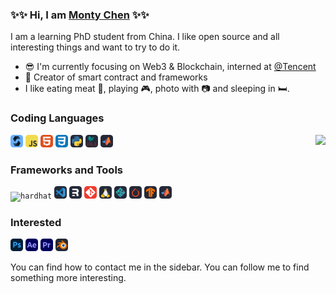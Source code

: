 ### ✨✨ Hi, I am [Monty Chen](https://umiotter.com) ✨✨

I am a learning PhD student from China. I like open source and all interesting things and want to try to do it.

- :sunglasses: I'm currently focusing on Web3 & Blockchain, interned at [@Tencent](https://github.com/Tencent/)
- :hammer: Creator of smart contract and frameworks
- I like eating meat 🍖, playing 🎮, photo with 📷 and sleeping in 🛏️.


### Coding Languages
<!-- github-stats:start -->
<!-- prettier-ignore-start -->
<!-- markdownlint-disable -->
<img align="right" src="https://github-readme-stats.vercel.app/api?username=umiotter&show_icons=true&icon_color=0078e7&title_color=0078e7&include_all_commits=true"/>
<!-- markdownlint-restore -->
<!-- prettier-ignore-end -->
<!-- github-stats:end -->

<!-- languages:start -->
<!-- prettier-ignore-start -->
<!-- markdownlint-disable -->
<code><img height="20" src="https://github.com/tandpfun/skill-icons/raw/main/icons/Solidity.svg" alt="solidity" /></code>
<code><img height="20" src="https://github.com/tandpfun/skill-icons/raw/main/icons/JavaScript.svg" alt="javascript" /></code>
<code><img height="20" src="https://github.com/tandpfun/skill-icons/raw/main/icons/HTML.svg" alt="html" /></code>
<code><img height="20" src="https://github.com/tandpfun/skill-icons/raw/main/icons/CSS.svg" alt="css" /></code>
<code><img height="20" src="https://github.com/tandpfun/skill-icons/raw/main/icons/Python-Dark.svg" alt="python" /></code>
<code><img height="20" src="https://github.com/tandpfun/skill-icons/raw/main/icons/LaTeX-Dark.svg" alt="latex" /></code>
<code><img height="20" src="https://github.com/tandpfun/skill-icons/raw/main/icons/Matlab-Dark.svg" alt="matlab" /></code>
<!-- markdownlint-restore -->
<!-- prettier-ignore-end -->
<!-- languages:end -->


### Frameworks and Tools
<!-- tools:start -->
<!-- prettier-ignore-start -->
<!-- markdownlint-disable -->
<code><img height="20" src="https://chainstack.com/wp-content/uploads/2021/12/hardhat.png" alt="hardhat" /></code>
<code><img height="20" src="https://github.com/tandpfun/skill-icons/raw/main/icons/VSCode-Dark.svg" alt="vscode" /></code>
<code><img height="20" src="https://github.com/tandpfun/skill-icons/raw/main/icons/Remix-Dark.svg" alt="remix" /></code>
<code><img height="20" src="https://github.com/tandpfun/skill-icons/raw/main/icons/Git.svg" alt="git" /></code>
<code><img height="20" src="https://github.com/tandpfun/skill-icons/raw/main/icons/Linux-Dark.svg" alt="linux" /></code>
<code><img height="20" src="https://github.com/tandpfun/skill-icons/raw/main/icons/Netlify-Dark.svg" alt="netlify" /></code>
<code><img height="20" src="https://github.com/tandpfun/skill-icons/raw/main/icons/PyTorch-Dark.svg" alt="pytorch" /></code>
<code><img height="20" src="https://github.com/tandpfun/skill-icons/raw/main/icons/TensorFlow-Dark.svg" alt="tensorflow" /></code>
<code><img height="20" src="https://github.com/tandpfun/skill-icons/raw/main/icons/Matlab-Dark.svg" alt="matlab" /></code>
<!-- markdownlint-restore -->
<!-- prettier-ignore-end -->
<!-- tools:end -->

### Interested
<!-- interested:start -->
<!-- prettier-ignore-start -->
<!-- markdownlint-disable -->
<code><img height="20" src="https://github.com/tandpfun/skill-icons/raw/main/icons/Photoshop.svg" alt="photoshop" /></code>
<code><img height="20" src="https://github.com/tandpfun/skill-icons/raw/main/icons/AfterEffects.svg" alt="aftereffects" /></code>
<code><img height="20" src="https://github.com/tandpfun/skill-icons/raw/main/icons/Premiere.svg" alt="premiere" /></code>
<code><img height="20" src="https://github.com/tandpfun/skill-icons/raw/main/icons/Blender-Dark.svg" alt="blender" /></code>
<!-- markdownlint-restore -->
<!-- prettier-ignore-end -->
<!-- interested:end -->


You can find how to contact me in the sidebar. You can follow me to find something more interesting.

